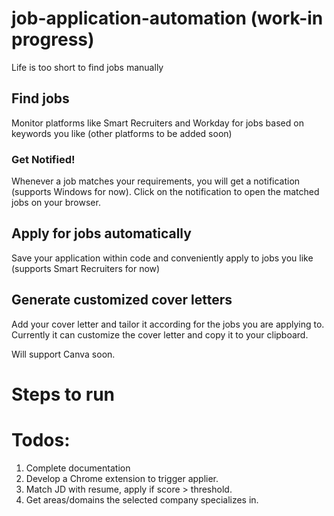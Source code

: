 # job-application-automation (work-in progress)
Life is too short to find jobs manually

## Find jobs
Monitor platforms like Smart Recruiters and Workday for jobs based on keywords you like (other platforms to be added soon)

### Get Notified!
Whenever a job matches your requirements, you will get a notification (supports Windows for now). 
Click on the notification to open the matched jobs on your browser.

## Apply for jobs automatically
Save your application within code and conveniently apply to jobs you like (supports Smart Recruiters for now)

## Generate customized cover letters 
Add your cover letter and tailor it according for the jobs you are applying to.
Currently it can customize the cover letter and copy it to your clipboard. 

Will support Canva soon. 

# Steps to run

# Todos:
1. Complete documentation
2. Develop a Chrome extension to trigger applier.
3. Match JD with resume, apply if score > threshold.
4. Get areas/domains the selected company specializes in.